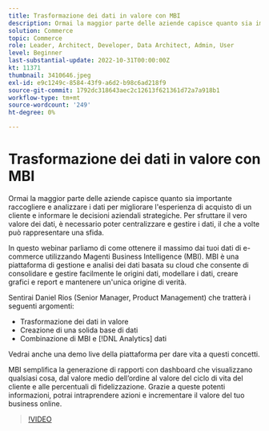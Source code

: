 ```yaml
---
title: Trasformazione dei dati in valore con MBI
description: Ormai la maggior parte delle aziende capisce quanto sia importante raccogliere e analizzare i dati per migliorare l'esperienza di acquisto di un cliente e informare le decisioni aziendali strategiche. Per sfruttare il vero valore dei dati, è necessario poter centralizzare e gestire i dati, il che a volte può rappresentare una sfida.
solution: Commerce
topic: Commerce
role: Leader, Architect, Developer, Data Architect, Admin, User
level: Beginner
last-substantial-update: 2022-10-31T00:00:00Z
kt: 11371
thumbnail: 3410646.jpeg
exl-id: e9c1249c-8584-43f9-a6d2-b98c6ad218f9
source-git-commit: 1792dc318643aec2c12613f621361d72a7a918b1
workflow-type: tm+mt
source-wordcount: '249'
ht-degree: 0%

---
```


# Trasformazione dei dati in valore con MBI

Ormai la maggior parte delle aziende capisce quanto sia importante raccogliere e analizzare i dati per migliorare l&#39;esperienza di acquisto di un cliente e informare le decisioni aziendali strategiche. Per sfruttare il vero valore dei dati, è necessario poter centralizzare e gestire i dati, il che a volte può rappresentare una sfida.

In questo webinar parliamo di come ottenere il massimo dai tuoi dati di e-commerce utilizzando Magenti Business Intelligence (MBI). MBI è una piattaforma di gestione e analisi dei dati basata su cloud che consente di consolidare e gestire facilmente le origini dati, modellare i dati, creare grafici e report e mantenere un&#39;unica origine di verità.

Sentirai Daniel Rios (Senior Manager, Product Management) che tratterà i seguenti argomenti:

* Trasformazione dei dati in valore
* Creazione di una solida base di dati
* Combinazione di MBI e [!DNL Analytics] dati

Vedrai anche una demo live della piattaforma per dare vita a questi concetti.

MBI semplifica la generazione di rapporti con dashboard che visualizzano qualsiasi cosa, dal valore medio dell’ordine al valore del ciclo di vita del cliente e alle percentuali di fidelizzazione. Grazie a queste potenti informazioni, potrai intraprendere azioni e incrementare il valore del tuo business online.

>[!VIDEO](https://video.tv.adobe.com/v/3410646/?quality=12&learn=on)
